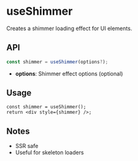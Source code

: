 # useShimmer

Creates a shimmer loading effect for UI elements.

## API
```ts
const shimmer = useShimmer(options?);
```
- **options**: Shimmer effect options (optional)

## Usage
```tsx
const shimmer = useShimmer();
return <div style={shimmer} />;
```

## Notes
- SSR safe
- Useful for skeleton loaders
